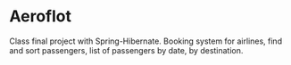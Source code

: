# Aeroflot
Class final project with Spring-Hibernate. Booking system for airlines, find and sort passengers, list of passengers by date, by destination. 


